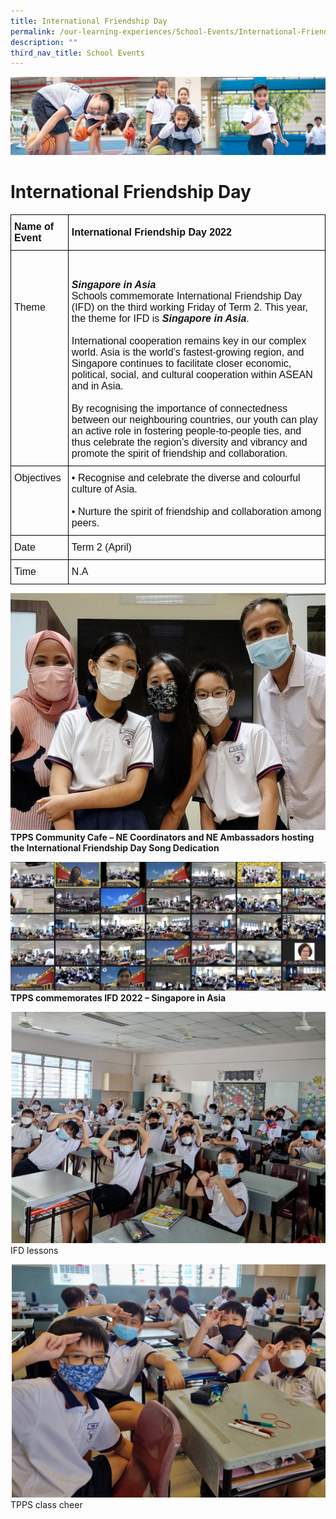 ```yaml
---
title: International Friendship Day
permalink: /our-learning-experiences/School-Events/International-Friendship-Day/
description: ""
third_nav_title: School Events
---
```

![](/images/Our%20Learning%20Experiences.jpg)

International Friendship Day 
=============================

<style type="text/css">
.tg  {border-collapse:collapse;border-spacing:0;}
.tg td{border-color:black;border-style:solid;border-width:1px;font-family:Arial, sans-serif;font-size:14px;
  overflow:hidden;padding:10px 5px;word-break:normal;}
.tg th{border-color:black;border-style:solid;border-width:1px;font-family:Arial, sans-serif;font-size:14px;
  font-weight:normal;overflow:hidden;padding:10px 5px;word-break:normal;}
.tg .tg-k3ym{color:#121212;font-size:16px;text-align:left;vertical-align:middle}
.tg .tg-svcv{color:#121212;font-size:16px;font-weight:bold;text-align:left;vertical-align:top}
.tg .tg-3kg1{color:#121212;font-size:16px;font-weight:bold;text-align:left;vertical-align:middle}
.tg .tg-k7n2{color:#121212;font-size:16px;text-align:left;vertical-align:top}
</style>
<table class="tg">
<thead>
  <tr>
    <th class="tg-svcv">Name of Event</th>
    <th class="tg-3kg1">International Friendship Day 2022</th>
  </tr>
</thead>
<tbody>
  <tr>
    <td class="tg-k7n2"><br><br><br><br>Theme</td>
    <td class="tg-k7n2"><br><br><span style="font-weight:bold;font-style:italic">Singapore in Asia</span><br>Schools commemorate International Friendship Day (IFD) on the third working Friday of Term 2. This year, the theme for IFD is<span style="font-weight:bold;font-style:italic"> Singapore in Asia</span>.<br><br>International cooperation remains key in our complex world. Asia is the world’s fastest-growing region, and Singapore continues to facilitate closer economic, political, social, and cultural cooperation within ASEAN and in Asia.<br><br>By recognising the importance of connectedness between our neighbouring countries, our youth can play an active role in fostering people-to-people ties, and thus celebrate the region’s diversity and vibrancy and promote the spirit of friendship and collaboration. <br></td>
  </tr>
  <tr>
    <td class="tg-k7n2">Objectives</td>
    <td class="tg-k7n2">• Recognise and celebrate the diverse and colourful culture of Asia.<br><br>• Nurture the spirit of friendship and collaboration among peers.</td>
  </tr>
  <tr>
    <td class="tg-k7n2">Date</td>
    <td class="tg-k3ym">Term 2 (April)</td>
  </tr>
  <tr>
    <td class="tg-k7n2">Time</td>
    <td class="tg-k7n2"><span style="font-weight:normal;color:#121212">N.A</span></td>
  </tr>
</tbody>
</table>


![](/images/IFD1.png)
<b>TPPS Community Cafe – NE Coordinators and NE Ambassadors hosting the International Friendship Day Song Dedication</b>

![](/images/IFD2.png)
<b>TPPS commemorates IFD 2022 – Singapore in Asia</b>

![](/images/IFD3.png)
IFD lessons

![](/images/IFD4.png)
TPPS class cheer